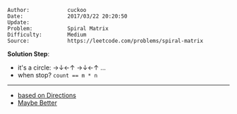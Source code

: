 
    Author:            cuckoo
    Date:              2017/03/22 20:20:50
    Update:
    Problem:           Spiral Matrix
    Difficulty:        Medium
    Source:            https://leetcode.com/problems/spiral-matrix

__Solution Step__:
 - it's a circle: →↓←↑ →↓←↑ ...
 - when stop? `count == m * n`

------
 - [based on Directions](https://discuss.leetcode.com/topic/15558/a-concise-c-implementation-based-on-directions)
 - [Maybe Better](https://discuss.leetcode.com/topic/3713/super-simple-and-easy-to-understand-solution)

